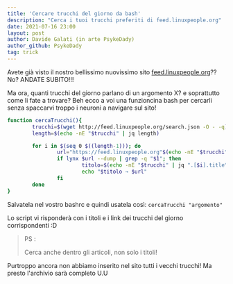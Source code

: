 ```yaml
---
title: 'Cercare trucchi del giorno da bash'
description: "Cerca i tuoi trucchi preferiti di feed.linuxpeople.org"
date: 2021-07-16 23:00
layout: post
author: Davide Galati (in arte PsykeDady)
author_github: PsykeDady
tag: trick
---
```


Avete già visto il nostro bellissimo nuovissimo sito [feed.linuxpeople.org](feed.linuxpeople.org)?? No? 
ANDATE SUBITO!!!

Ma ora, quanti trucchi del giorno parlano di un argomento X? e soprattutto come li fate a trovare? 
Beh ecco a voi una funzioncina bash per cercarli senza spaccarvi troppo i neuroni a navigare sul sito!

```bash
function cercaTrucchi(){
        trucchi=$(wget http://feed.linuxpeople.org/search.json -O - -q)
        length=$(echo -nE "$trucchi" | jq length)

        for i in $(seq 0 $((length-1))); do
                url="https://feed.linuxpeople.org"$(echo -nE "$trucchi" | jq ".[$i].url" | cut -d '"' -f 2);
                if lynx $url --dump | grep -q "$1"; then
                        titolo=$(echo -nE "$trucchi" | jq ".[$i].title")
                        echo "$titolo → $url"
                fi
        done
}
```

Salvatela nel vostro bashrc e quindi usatela così: 
`cercaTrucchi "argomento"`

Lo script vi risponderà con i titoli e i link dei trucchi del giorno corrispondenti :D 

> PS :  
>  
> Cerca anche dentro gli articoli, non solo i titoli!


Purtroppo ancora non abbiamo inserito nel sito tutti i vecchi trucchi! Ma presto l'archivio sarà completo U.U
